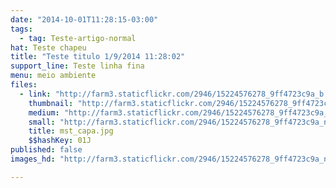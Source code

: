 ```yaml
---
date: "2014-10-01T11:28:15-03:00"
tags:
  - tag: Teste-artigo-normal
hat: Teste chapeu
title: "Teste titulo 1/9/2014 11:28:02"
support_line: Teste linha fina
menu: meio ambiente
files:
  - link: "http://farm3.staticflickr.com/2946/15224576278_9ff4723c9a_b.jpg"
    thumbnail: "http://farm3.staticflickr.com/2946/15224576278_9ff4723c9a_t.jpg"
    medium: "http://farm3.staticflickr.com/2946/15224576278_9ff4723c9a_z.jpg"
    small: "http://farm3.staticflickr.com/2946/15224576278_9ff4723c9a_n.jpg"
    title: mst_capa.jpg
    $$hashKey: 01J
published: false
images_hd: "http://farm3.staticflickr.com/2946/15224576278_9ff4723c9a_n.jpg"

---
```

